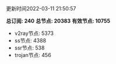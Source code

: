 更新时间2022-03-11 21:50:57

**总订阅: 240**
**总节点: 20383**
**有效节点: 10755**
- v2ray节点: 5373
- ss节点: 4388
- ssr节点: 538
- trojan节点: 456
